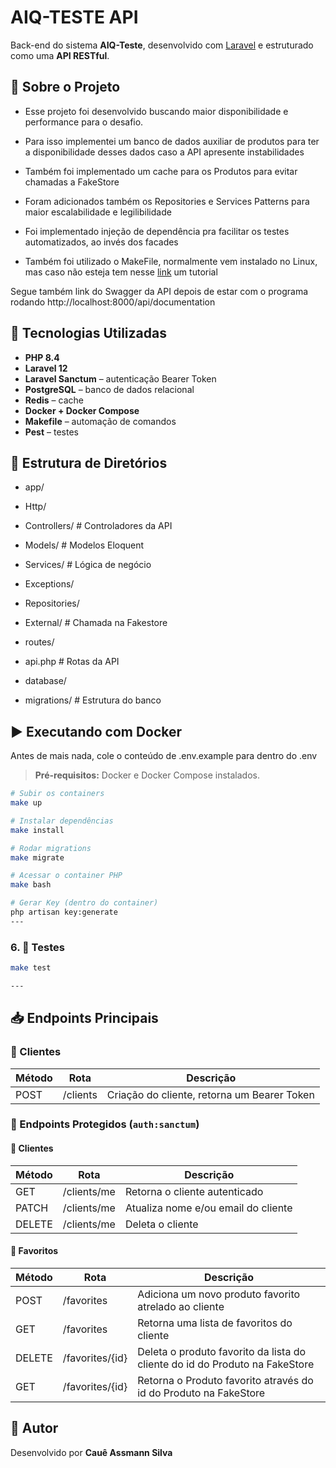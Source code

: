 # AIQ-TESTE API

Back-end do sistema **AIQ-Teste**, desenvolvido com [Laravel](https://laravel.com/) e estruturado como uma **API RESTful**.

## 🧾 Sobre o Projeto

- Esse projeto foi desenvolvido buscando maior disponibilidade e performance para o desafio. 
- Para isso implementei um banco de dados auxiliar de produtos para ter a disponibilidade desses dados caso a API apresente instabilidades
- Também foi implementado um cache para os Produtos para evitar chamadas a FakeStore

- Foram adicionados também os Repositories e Services Patterns para maior escalabilidade e legilibilidade
- Foi implementado injeção de dependência pra facilitar os testes automatizados, ao invés dos facades

- Também foi utilizado o MakeFile, normalmente vem instalado no Linux, mas caso não esteja tem nesse [link](https://www.geeksforgeeks.org/installation-guide/how-to-install-make-on-ubuntu/) um tutorial


Segue também link do Swagger da API depois de estar com o programa rodando http://localhost:8000/api/documentation

## 🚀 Tecnologias Utilizadas

- **PHP 8.4**
- **Laravel 12**
- **Laravel Sanctum** – autenticação Bearer Token
- **PostgreSQL** – banco de dados relacional
- **Redis** – cache
- **Docker + Docker Compose**
- **Makefile** – automação de comandos
- **Pest** – testes

## 📂 Estrutura de Diretórios

- app/
- Http/
- Controllers/ # Controladores da API
- Models/ # Modelos Eloquent
- Services/ # Lógica de negócio
- Exceptions/
- Repositories/
- External/ # Chamada na Fakestore

- routes/
- api.php # Rotas da API

- database/
- migrations/ # Estrutura do banco

## ▶️ Executando com Docker

Antes de mais nada, cole o conteúdo de .env.example para dentro do .env

> **Pré-requisitos:** Docker e Docker Compose instalados.

```bash
# Subir os containers
make up

# Instalar dependências
make install

# Rodar migrations
make migrate

# Acessar o container PHP
make bash

# Gerar Key (dentro do container)
php artisan key:generate
---
```
### 6. **🧪 Testes**

```bash
make test

---
```
## 📥 Endpoints Principais

### 🧑 Clientes

| Método | Rota                  | Descrição                      |
|--------|-----------------------|--------------------------------|
| POST   | /clients  | Criação do cliente, retorna um Bearer Token     |

### 🔐 Endpoints Protegidos (`auth:sanctum`)

#### 🧑 Clientes

| Método | Rota                         | Descrição                        |
|--------|------------------------------|----------------------------------|
| GET   | /clients/me             | Retorna o cliente autenticado     |
| PATCH   | /clients/me       | Atualiza nome e/ou email do cliente      |
| DELETE    | /clients/me             | Deleta o cliente |


#### 📌 Favoritos

| Método | Rota                         | Descrição                        |
|--------|------------------------------|----------------------------------|
| POST   | /favorites             | Adiciona um novo produto favorito atrelado ao cliente    |
| GET   | /favorites       | Retorna uma lista de favoritos do cliente     |
| DELETE    | /favorites/{id}             | Deleta o produto favorito da lista do cliente do id do Produto na FakeStore |
| GET    | /favorites/{id}             | Retorna o Produto favorito através do id do Produto na FakeStore |



## 👤 Autor

Desenvolvido por **Cauê Assmann Silva**